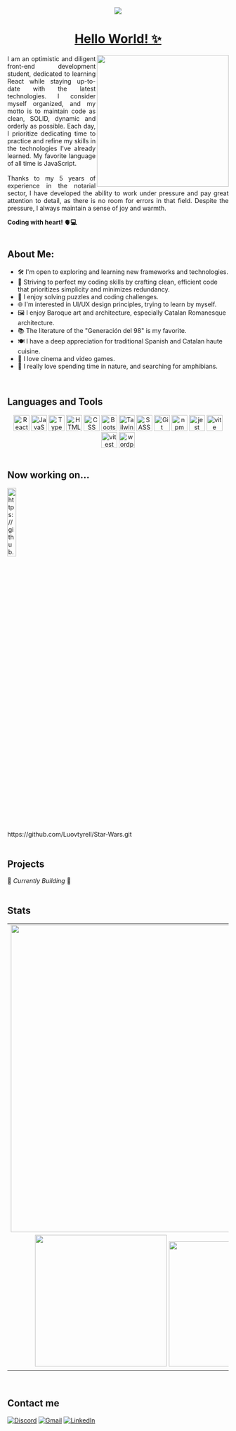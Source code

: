 <div align="center">
  <img src="https://i.postimg.cc/HHJrDrNG/Captura-de-pantalla-2024-08-02-a-las-15-23-09.png">
 <a href="https://www.linkedin.com/in/luovtyrell"> <h1>Hello World! ✨</a></h1>
  <img align='right' src="https://i.postimg.cc/g2hHQs1G/Captura-de-pantalla-2024-08-02-a-las-15-31-40.png" width="300">
</div>

<p align="justify">
I am an optimistic and diligent front-end development student, dedicated to learning React while staying up-to-date with the latest technologies. I consider myself organized, and my motto is to maintain code as clean, SOLID, dynamic and orderly as possible. Each day, I prioritize dedicating time to practice and refine my skills in the technologies I've already learned. My favorite language of all time is JavaScript. <br><br>
Thanks to my 5 years of experience in the notarial sector, I have developed the ability to work under pressure and pay great attention to detail, as there is no room for errors in that field. Despite the pressure, I always maintain a sense of joy and warmth.

**Coding with heart! 🫀💻**
<br><br>

## About Me:
- 🛠 I'm open to exploring and learning new frameworks and technologies.
- 🧰 Striving to perfect my coding skills by crafting clean, efficient code that prioritizes simplicity and minimizes redundancy.
- 🧩 I enjoy solving puzzles and coding challenges.
- 🌐 I'm interested in UI/UX design principles, trying to learn by myself.
- 🖼️ I enjoy Baroque art and architecture, especially Catalan Romanesque architecture.
- 📚 The literature of the "Generación del 98" is my favorite.
- 🍽️ I have a deep appreciation for traditional Spanish and Catalan haute cuisine.
- 🥸 I love cinema and video games.
- 🐸 I really love spending time in nature, and searching for amphibians.
</p> 
<br>

## Languages and Tools
<div align="center">
<a href="https://react.dev/" target="_blank" rel="noreferrer"><img src="https://skillicons.dev/icons?i=react&theme=dark" width="36" height="36" alt="React" /></a>
<a href="https://ecma-international.org/" target="_blank" rel="noreferrer"><img src="https://skillicons.dev/icons?i=js&theme=dark" width="36" height="36" alt="JavaScript" /></a>
<a href="https://www.typescriptlang.org/" target="_blank" rel="noreferrer"><img src="https://skillicons.dev/icons?i=ts&theme=dark" width="36" height="36" alt="TypeScript" /></a>
<a href="https://html.spec.whatwg.org/multipage/" target="_blank" rel="noreferrer"><img src="https://skillicons.dev/icons?i=html&theme=dark" width="36" height="36" alt="HTML" /></a>
<a href="https://www.w3.org/Style/CSS/" target="_blank" rel="noreferrer"><img src="https://skillicons.dev/icons?i=css&theme=dark" width="36" height="36" alt="CSS" /></a>
<a href="https://getbootstrap.com/" target="_blank" rel="noreferrer"><img src="https://skillicons.dev/icons?i=bootstrap&theme=dark" width="36" height="36" alt="Bootstrap"/></a>
<a href="https://tailwindcss.com/" target="_blank" rel="noreferrer"><img src="https://skillicons.dev/icons?i=tailwind&theme=light" width="36" height="36" alt="Tailwind"/></a>
<a href="https://sass-lang.com/" target="_blank" rel="noreferrer"><img src="https://skillicons.dev/icons?i=sass&theme=dark" width="36" height="36" alt="SASS" /></a>
<a href="https://git-scm.com/" target="_blank" rel="noreferrer"><img src="https://skillicons.dev/icons?i=git&theme=dark" width="36" height="36" alt="Git" /></a>
<a href="https://www.npmjs.com/" target="_blank" rel="noreferrer"><img src="https://skillicons.dev/icons?i=npm&theme=dark" width="36" height="36" alt="npm" /></a>
<a href="https://jestjs.io/es-ES/" target="_blank" rel="noreferrer"><img src="https://skillicons.dev/icons?i=jest&theme=dark" width="36" height="36" alt="jest" /></a>
<a href="https://vitejs.dev/" target="_blank" rel="noreferrer"><img src="https://skillicons.dev/icons?i=vite&theme=light" width="36" height="36" alt="vite" /></a>
<a href="https://vitest.dev/" target="_blank" rel="noreferrer"><img src="https://skillicons.dev/icons?i=vitest&theme=light" width="36" height="36" alt="vitest" /></a>
<a href="https://wordpress.com/es/" target="_blank" rel="noreferrer"><img src="https://skillicons.dev/icons?i=wordpress&theme=dark" width="36" height="36" alt="wordpress" /></a>
</div>
<br>

## Now working on...
<a href='https://github.com/Luovtyrell/Star-Wars.git' target='_blank'>
  <img width='20%' src='https://upload.wikimedia.org/wikipedia/commons/thumb/6/6c/Star_Wars_Logo.svg/2560px-Star_Wars_Logo.svg.png' alt='https://github.com/Luovtyrell/Star-Wars.git' />
</a>
<br>
https://github.com/Luovtyrell/Star-Wars.git
<br><br>

## Projects
🚧 *Currently Building* 🚧
<br><br>

## Stats
<table align="center">
  <tr>
    <td align="center">
      <img src="https://github-profile-summary-cards.vercel.app/api/cards/profile-details?username=Luovtyrell&theme=onedark&include_all_commits=true" width="700"/>
    </td>
  </tr>
  <tr>
    <td align="center">
      <img src="https://github-profile-summary-cards.vercel.app/api/cards/stats?username=Luovtyrell&theme=onedark&include_all_commits=true&" width="300"/>
      <img src="https://github-readme-stats.vercel.app/api/top-langs/?username=Luovtyrell&langs_count=8&layout=donut&theme=onedark&hide_border=true&include_all_commits=true" width="285"/>
    </td>
  </tr>
</table>
<br>

## Contact me
<div>
<a href="http://discordapp.com/users/664163194989707308" target="_blank" rel="noreferrer"><img src="https://img.shields.io/badge/Discord-%235865F2.svg?style=for-the-badge&logo=discord&logoColor=white" alt="Discord" /></a>
<a href="mailto:luciaorvilanova@gmail.com" target="_blank" rel="noreferrer"><img src="https://img.shields.io/badge/Gmail-D14836?style=for-the-badge&logo=gmail&logoColor=white" alt="Gmail" /></a>
<a href="https://es.linkedin.com/in/luc%C3%ADa-m%C2%AA-ordo%C3%B1ez-vilanova-47a49a187?original_referer=https%3A%2F%2Fwww.google.com%2F" target="_blank" rel="noreferrer"><img src="https://img.shields.io/badge/LinkedIn-%230077B5.svg?style=for-the-badge&logo=linkedin&logoColor=white" alt="LinkedIn" /></a>
</div>
